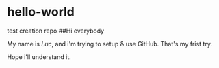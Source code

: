 # hello-world
test creation repo
##Hi everybody

My name is *Luc*, and i'm trying to setup & use GitHub.
That's my frist try.

Hope i'll understand it.
